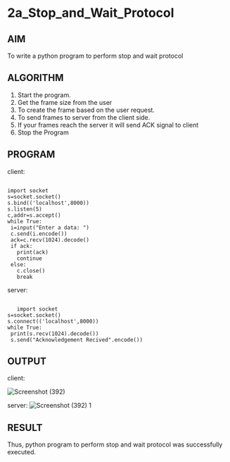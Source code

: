 # 2a_Stop_and_Wait_Protocol
## AIM 
To write a python program to perform stop and wait protocol
## ALGORITHM
1. Start the program.
2. Get the frame size from the user
3. To create the frame based on the user request.
4. To send frames to server from the client side.
5. If your frames reach the server it will send ACK signal to client
6. Stop the Program
## PROGRAM
client:
```

import socket
s=socket.socket()
s.bind(('localhost',8000))
s.listen(5)
c,addr=s.accept()
while True:
 i=input("Enter a data: ")
 c.send(i.encode())
 ack=c.recv(1024).decode()
 if ack:
   print(ack)
   continue
 else:
   c.close()
   break
```
server:
```

   import socket
s=socket.socket()
s.connect(('localhost',8000))
while True:
 print(s.recv(1024).decode())
 s.send("Acknowledgement Recived".encode())
```
## OUTPUT
client:

![Screenshot (392)](https://github.com/Anusharonselva/2a_Stop_and_Wait_Protocol/assets/119405600/d3925ab5-bbe5-4523-a71a-5f6aee6b2f3e)

server:
![Screenshot (392) 1](https://github.com/Anusharonselva/2a_Stop_and_Wait_Protocol/assets/119405600/2d6d0b45-63e0-469f-9490-f122948f3d10)


## RESULT
Thus, python program to perform stop and wait protocol was successfully executed.
